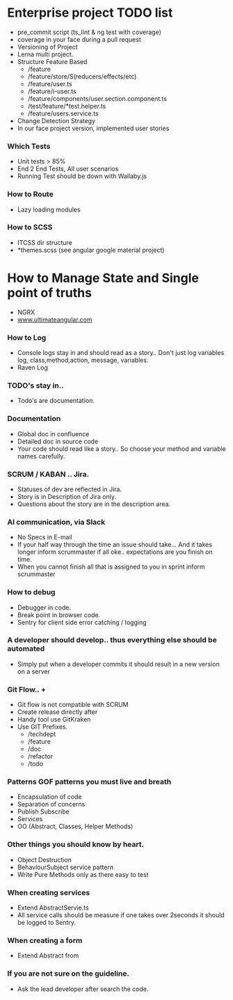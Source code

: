# Enterprise project TODO list
* pre_commit script (ts_lint & ng test with coverage)
* coverage in your face during a pull request
* Versioning of Project
* Lerna multi project.
* Structure Feature Based
  * /feature
  * /feature/store/S(reducers/effects/etc)
  * /feature/user.ts
  * /feature/i-user.ts
  * /feature/components/user.section.component.ts 
  * /test/feature/*test.helper.ts
  * /feature/users.service.ts
* Change Detection Strategy
* In our face project version, implemented user stories

### Which Tests
* Unit tests > 85%
* End 2 End Tests, All user scenarios
* Running Test should be down with Wallaby.js

### How to Route
* Lazy loading modules

### How to SCSS
* ITCSS dir structure
* *themes.scss (see angular google material project)

# How to Manage State and Single point of truths
* NGRX
* www.ultimateangular.com

### How to Log
* Console logs stay in and should read as a story.. Don't just log variables log, class,method,action, message, variables.
* Raven Log

### TODO's stay in..
* Todo's are documentation.

### Documentation
* Global doc in confluence
* Detailed doc in source code
* Your code  should read like a story.. So choose your method and variable names carefully.

### SCRUM / KABAN .. Jira.
* Statuses of dev are reflected in Jira.
* Story is in Description of Jira only.
* Questions about the story are in the description area. 

### Al communication, via Slack
* No Specs in E-mail
* If your half way through the time an issue should take... And it takes longer inform scrummaster if all oke.. expectations are you finish on time.
* When you cannot finish all that is assigned to you in sprint inform scrummaster

### How to debug
* Debugger in code.
* Break point in browser code.
* Sentry for client side error catching / logging

### A developer should develop.. thus everything else should be automated
* Simply put when a developer commits it should result in a new version on a server

### Git Flow.. + 
* Git flow is not compatible with SCRUM
* Create release directly after
* Handy tool use GitKraken
* Use GIT Prefixes.
  * /techdept
  * /feature
  * /doc
  * /refactor
  * /todo

### Patterns GOF patterns you must live and breath
* Encapsulation of code
* Separation of concerns
* Publish Subscribe
* Services
* OO (Abstract, Classes, Helper Methods)

### Other things you should know by heart.
* Object Destruction
* BehaviourSubject service pattern
* Write Pure Methods only as there easy to test

### When creating services
* Extend AbstractServie.ts
* All service calls should be measure if one takes over 2seconds it should be logged to Sentry.

### When creating a form
* Extend Abstract from

### If you are not sure on the guideline.
* Ask the lead developer after search the code.



